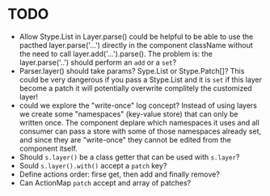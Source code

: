 # TODO

- Allow Stype.List in Layer.parse() could be helpful to be able to use the pacthed layer.parse('...') directly in the component className without the need to call layer.add('...').parse(). The problem is: the layer.parse('..') should perform an `add` or a `set`?
- Parser.layer() should take params? Sype.List or Stype.Patch[]? This could be very dangerous if you
pass a Stype.List and it is `set` if this layer become a patch it will potentially overwrite complitely the customized layer!
- could we explore the "write-once" log concept? Instead of using layers we create some "namespaces" (key-value store) that can only be written once. The component deplare which namespaces it uses and all consumer can pass a store with some of those namespaces already set, and since they are "write-once" they cannot be edited from the component itself.
- Should `s.layer()` be a class getter that can be used with `s.layer`?
- Sould `s.layer().with()` accept a `patch` key?
- Define actions order: firse get, then add and finally remove?
- Can ActionMap `patch` accept and array of patches?